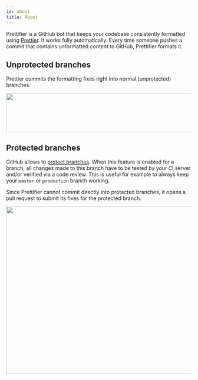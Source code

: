 ```yaml
---
id: about
title: About
---
```


Prettifier is a GitHub bot that keeps your codebase consistently formatted using
[Prettier](https://prettier.io). It works fully automatically. Every time
someone pushes a commit that contains unformatted content to GitHub, Prettifier
formats it.

## Unprotected branches

Prettier commits the formatting fixes right into normal (unprotected) branches.

<img src="/img/screenshot_annotated_small.gif" width="547" height="106">

## Protected branches

GitHub allows to
[protect branches](https://help.github.com/en/github/administering-a-repository/about-protected-branches).
When this feature is enabled for a branch, all changes made to this branch have
to be tested by your CI server and/or verified via a code review. This is useful
for example to always keep your `master` or `production` branch working.

Since Prettifier cannot commit directly into protected branches, it opens a pull
request to submit its fixes for the protected branch.

<img src="/img/screenshot_pull_request.gif" width="576" height="455">
